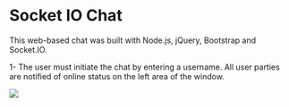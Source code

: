 <h1>Socket IO Chat</h1>

This web-based chat was built with Node.js, jQuery, Bootstrap and Socket.IO.

<p>1- The user must initiate the chat by entering a username. All user parties
are notified of online status on the left area of the window.</p>
<img src="https://media.giphy.com/media/9VgjKDHxtCawjU0rA5/giphy.gif"/>
